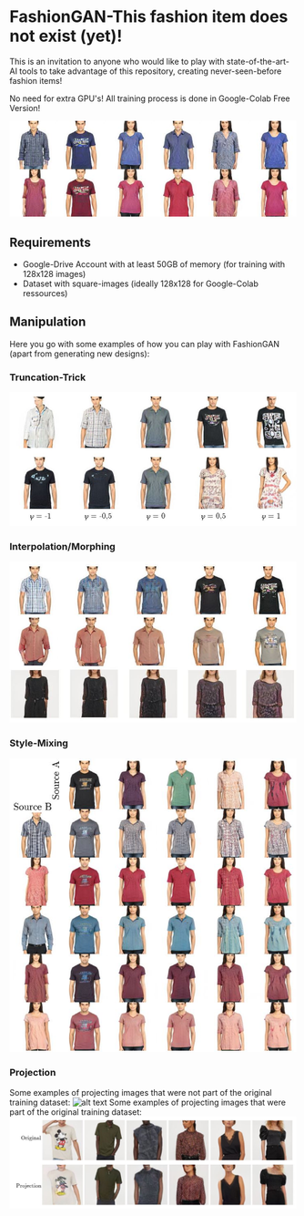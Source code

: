 # FashionGAN-This fashion item does not exist (yet)!
This is an invitation to anyone who would like to play with state-of-the-art-AI tools 
to take advantage of this repository, creating never-seen-before fashion items!

No need for extra  GPU's! All training process is done in Google-Colab Free Version!

![alt text](https://github.com/piaistes/FashionGAN-2020/blob/main/GithubTitle.JPG)

## Requirements
- Google-Drive Account with at least 50GB of memory (for training with 128x128 images)
- Dataset with square-images (ideally 128x128 for Google-Colab ressources)

## Manipulation
Here you go with some examples of how you can play with FashionGAN (apart from generating new designs):

### Truncation-Trick
![alt text](https://github.com/piaistes/FashionGAN-2020/blob/main/TruncationV1.JPG)

### Interpolation/Morphing
![alt text](https://github.com/piaistes/FashionGAN-2020/blob/main/Interpolation.JPG)

### Style-Mixing
![alt text](https://github.com/piaistes/FashionGAN-2020/blob/main/StyleMixing.JPG)

### Projection 
Some examples of projecting images that were not part of the original training dataset:
![alt text](https://github.com/piaistes/FashionGAN-2020/blob/Projection1.JPG)
Some examples of projecting images that were part of the original training dataset:
![alt text](https://github.com/piaistes/FashionGAN-2020/blob/main/Projection2.JPG)

